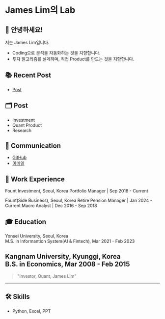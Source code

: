 # James Lim의 Lab

## 👋 안녕하세요!  
저는 James Lim입니다.

- Coding으로 분석을 자동화하는 것을 지향합니다.
- 투자 알고리즘를 설계하며, 직접 Product를 만드는 것을 지향합니다.

## 📚 Recent Post
- [Post](#)

## 🗂️ Post
- Investment
- Quant Product
- Research

## 💬 Communication
- [GitHub](https://github.com/james-lim-0802)
- [이메일](investorljm@email.com)

## 🚀 Work Experience
Fount Investment, Seoul, Korea
Portfolio Manager | Sep 2018 - Current

Fount(Side Business), Seoul, Korea
Retire Pension Manager | Jan 2024 - Current
Macro Analyst | Dec 2016 - Sep 2018

## 🎓 Education
Yonsei University, Seoul, Korea  
M.S. in Informantion System(AI & Fintech), Mar 2021 - Feb 2023


Kangnam University, Kyunggi, Korea  
B.S. in Economics, Mar 2008 - Feb 2015
---

> "Investor, Quant, James Lim"

---

## 🛠️ Skills
- Python, Excel, PPT